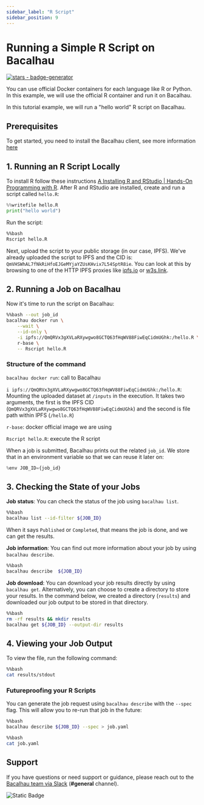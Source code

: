 ```yaml
---
sidebar_label: "R Script"
sidebar_position: 9
---
```

# Running a Simple R Script on Bacalhau


[![stars - badge-generator](https://img.shields.io/github/stars/bacalhau-project/bacalhau?style=social)](https://github.com/bacalhau-project/bacalhau)

You can use official Docker containers for each language like R or Python. In this example, we will use the official R container and run it on Bacalhau.

In this tutorial example, we will run a "hello world" R script on Bacalhau.

## Prerequisites

To get started, you need to install the Bacalhau client, see more information [here](../../../getting-started/installation.md)

## 1. Running an R Script Locally

To install R follow these instructions [A Installing R and RStudio | Hands-On Programming with R](https://rstudio-education.github.io/hopr/starting.html). After R and RStudio are installed, create and run a script called `hello.R`:


```python
%%writefile hello.R
print("hello world")
```

Run the script:


```bash
%%bash
Rscript hello.R
```

Next, upload the script to your public storage (in our case, IPFS).  We've already uploaded the script to IPFS and the CID is: `QmVHSWhAL7fNkRiHfoEJGeMYjaYZUsKHvix7L54SptR8ie`. You can look at this by browsing to one of the HTTP IPFS proxies like [ipfs.io](https://ipfs.tech/) or [w3s.link](https://github.com/web3-storage/w3link).

## 2. Running a Job on Bacalhau

Now it's time to run the script on Bacalhau:


```bash
%%bash --out job_id
bacalhau docker run \
    --wait \
    --id-only \
    -i ipfs://QmQRVx3gXVLaRXywgwo8GCTQ63fHqWV88FiwEqCidmUGhk:/hello.R \
    r-base \
    -- Rscript hello.R
```

### Structure of the command

`bacalhau docker run`: call to Bacalhau

`i ipfs://QmQRVx3gXVLaRXywgwo8GCTQ63fHqWV88FiwEqCidmUGhk:/hello.R`: Mounting the uploaded dataset at `/inputs` in the execution. It takes two arguments, the first is the IPFS CID (`QmQRVx3gXVLaRXywgwo8GCTQ63fHqWV88FiwEqCidmUGhk`) and the second is file path within IPFS (`/hello.R`)

`r-base`: docker official image we are using

`Rscript hello.R`: execute the R script


When a job is submitted, Bacalhau prints out the related `job_id`. We store that in an environment variable so that we can reuse it later on:


```python
%env JOB_ID={job_id}
```


## 3. Checking the State of your Jobs

**Job status**: You can check the status of the job using `bacalhau list`.



```bash
%%bash
bacalhau list --id-filter ${JOB_ID}
```

When it says `Published` or `Completed`, that means the job is done, and we can get the results.

**Job information**: You can find out more information about your job by using `bacalhau describe`.


```bash
%%bash
bacalhau describe  ${JOB_ID}
```

**Job download**: You can download your job results directly by using `bacalhau get`. Alternatively, you can choose to create a directory to store your results. In the command below, we created a directory (`results`) and downloaded our job output to be stored in that directory.


```bash
%%bash
rm -rf results && mkdir results
bacalhau get ${JOB_ID} --output-dir results
```

## 4. Viewing your Job Output

To view the file, run the following command:

```bash
%%bash
cat results/stdout
```

### Futureproofing your R Scripts

You can generate the job request using `bacalhau describe` with the `--spec` flag. This will allow you to re-run that job in the future:


```bash
%%bash
bacalhau describe ${JOB_ID} --spec > job.yaml
```


```bash
%%bash
cat job.yaml
```

## Support
If you have questions or need support or guidance, please reach out to the [Bacalhau team via Slack](https://bacalhauproject.slack.com/ssb/redirect) (**#general** channel).

![Static Badge](https://img.shields.io/badge/Test-Fail-red)